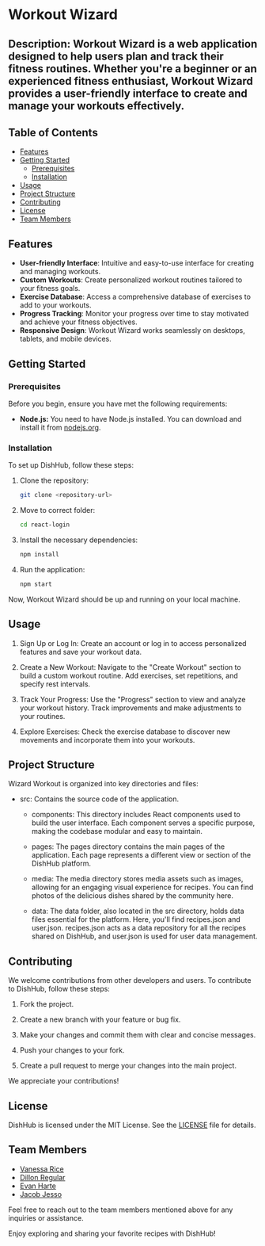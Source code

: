 # Workout Wizard

## Description: Workout Wizard is a web application designed to help users plan and track their fitness routines. Whether you're a beginner or an experienced fitness enthusiast, Workout Wizard provides a user-friendly interface to create and manage your workouts effectively.

## Table of Contents

- [Features](#features)
- [Getting Started](#getting-started)
  - [Prerequisites](#prerequisites)
  - [Installation](#installation)
- [Usage](#usage)
- [Project Structure](#project-structure)
- [Contributing](#contributing)
- [License](#license)
- [Team Members](#team-members)

## Features
- **User-friendly Interface**: Intuitive and easy-to-use interface for creating and managing workouts.
- **Custom Workouts**: Create personalized workout routines tailored to your fitness goals.
- **Exercise Database**: Access a comprehensive database of exercises to add to your workouts.
- **Progress Tracking**: Monitor your progress over time to stay motivated and achieve your fitness objectives.
- **Responsive Design**: Workout Wizard works seamlessly on desktops, tablets, and mobile devices.

## Getting Started

### Prerequisites

Before you begin, ensure you have met the following requirements:

- **Node.js:** You need to have Node.js installed. You can download and install it from [nodejs.org](https://nodejs.org/).

### Installation

To set up DishHub, follow these steps:

1. Clone the repository:

   ```bash
   git clone <repository-url>
   ```

2. Move to correct folder:

   ```bash
   cd react-login
   ```

3. Install the necessary dependencies:

   ```bash
   npm install
   ```
4. Run the application:

   ```bash
   npm start
   ```
Now, Workout Wizard should be up and running on your local machine.

## Usage
1. Sign Up or Log In:
    Create an account or log in to access personalized features and save your workout data.

2. Create a New Workout:
    Navigate to the "Create Workout" section to build a custom workout routine. Add exercises, set repetitions, and specify rest intervals.

3. Track Your Progress:
    Use the "Progress" section to view and analyze your workout history. Track improvements and make adjustments to your routines.

4. Explore Exercises:
    Check the exercise database to discover new movements and incorporate them into your workouts.
## Project Structure

Wizard Workout is organized into key directories and files:

- src: Contains the source code of the application.

  - components: This directory includes React components used to build the user interface. Each component serves a specific purpose, making the codebase modular and easy to maintain.

  - pages: The pages directory contains the main pages of the application. Each page represents a different view or section of the DishHub platform.

  - media: The media directory stores media assets such as images, allowing for an engaging visual experience for recipes. You can find photos of the delicious dishes shared by the        community here.

  - data: The data folder, also located in the src directory, holds data files essential for the platform. Here, you'll find recipes.json and user.json. recipes.json acts as a data 
    repository for all the recipes shared on DishHub, and user.json is used for user data management.

## Contributing

We welcome contributions from other developers and users. To contribute to DishHub, follow these steps:

1. Fork the project.

2. Create a new branch with your feature or bug fix.

3. Make your changes and commit them with clear and concise messages.

4. Push your changes to your fork.

5. Create a pull request to merge your changes into the main project.

We appreciate your contributions!

## License

DishHub is licensed under the MIT License. See the [LICENSE](LICENSE) file for details.

## Team Members

- [Vanessa Rice](https://github.com/infuriated-mink)
- [Dillon Regular](https://github.com/vapidsoup)
- [Evan Harte](https://github.com/evanharte)
- [Jacob Jesso](https://github.com/JeeecobTheAlien)


Feel free to reach out to the team members mentioned above for any inquiries or assistance.

Enjoy exploring and sharing your favorite recipes with DishHub!

